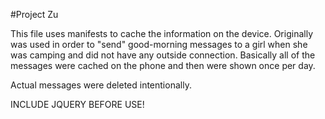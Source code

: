 #Project Zu

This file uses manifests to cache the information on the device. Originally was used in order to "send" good-morning messages to a girl when she was camping and did not have any outside connection. Basically all of the messages were cached on the phone and then were shown once per day.

Actual messages were deleted intentionally.

INCLUDE JQUERY BEFORE USE!
